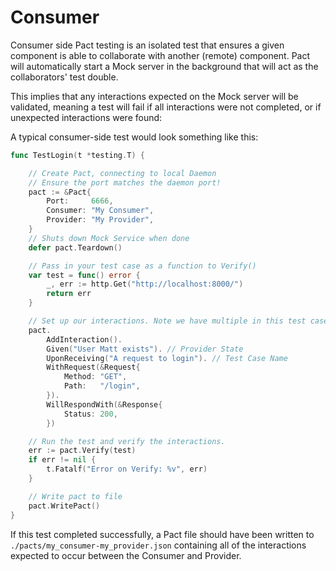 # Consumer

Consumer side Pact testing is an isolated test that ensures a given component
is able to collaborate with another (remote) component. Pact will automatically
start a Mock server in the background that will act as the collaborators' test
double.

This implies that any interactions expected on the Mock server will be validated,
meaning a test will fail if all interactions were not completed, or if unexpected
interactions were found:

A typical consumer-side test would look something like this:

```go
func TestLogin(t *testing.T) {

	// Create Pact, connecting to local Daemon
	// Ensure the port matches the daemon port!
	pact := &Pact{
		Port:     6666,
		Consumer: "My Consumer",
		Provider: "My Provider",
	}
	// Shuts down Mock Service when done
	defer pact.Teardown()

	// Pass in your test case as a function to Verify()
	var test = func() error {
		_, err := http.Get("http://localhost:8000/")
		return err
	}

	// Set up our interactions. Note we have multiple in this test case!
	pact.
		AddInteraction().
		Given("User Matt exists"). // Provider State
		UponReceiving("A request to login"). // Test Case Name
		WithRequest(&Request{
			Method: "GET",
			Path:   "/login",
		}).
		WillRespondWith(&Response{
			Status: 200,
		})

	// Run the test and verify the interactions.
	err := pact.Verify(test)
	if err != nil {
		t.Fatalf("Error on Verify: %v", err)
	}

	// Write pact to file
	pact.WritePact()
}
```

If this test completed successfully, a Pact file should have been written to
`./pacts/my_consumer-my_provider.json` containing all of the interactions
expected to occur between the Consumer and Provider.
